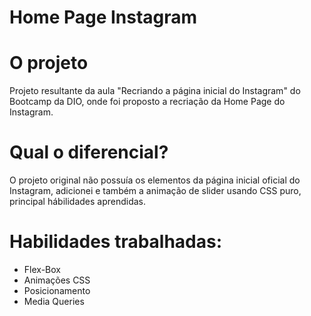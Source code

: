 # Home Page Instagram

# O projeto 
Projeto resultante da aula "Recriando a página inicial do Instagram" do Bootcamp da DIO, onde foi proposto a  recriação da Home Page do Instagram.

# Qual o diferencial?

O projeto original não possuía os elementos da página inicial oficial do Instagram, adicionei e também a animação de slider usando CSS puro, principal hábilidades aprendidas.

# Habilidades trabalhadas:

* Flex-Box
* Animações CSS
* Posicionamento
* Media Queries 






 
